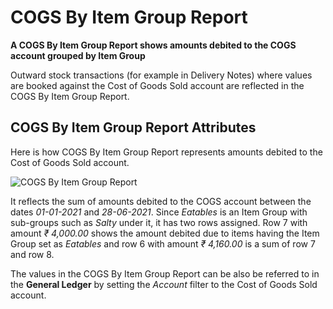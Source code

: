 <!-- add-breadcrumbs -->

# COGS By Item Group Report

**A COGS By Item Group Report shows amounts debited to the COGS account grouped
by Item Group**

Outward stock transactions (for example in Delivery Notes) where values are
booked against the Cost of Goods Sold account are reflected in the COGS By Item
Group Report.

## COGS By Item Group Report Attributes

Here is how COGS By Item Group Report represents amounts debited to the Cost of
Goods Sold account.

![COGS By Item Group Report](/docs/v13/assets/img/stock/cogs-by-item-group.png)

It reflects the sum of amounts debited to the COGS account between the dates
*01-01-2021* and *28-06-2021*. Since *Eatables* is an Item Group with
sub-groups such as *Salty* under it, it has two rows assigned. Row 7 with
amount *₹ 4,000.00* shows the amount  debited due to items having the Item Group
set as *Eatables* and row 6 with amount *₹ 4,160.00* is a sum of row 7 and row
8.

The values in the COGS By Item Group Report can be also be referred to in the
**General Ledger** by setting the *Account* filter to the Cost of Goods Sold
account.